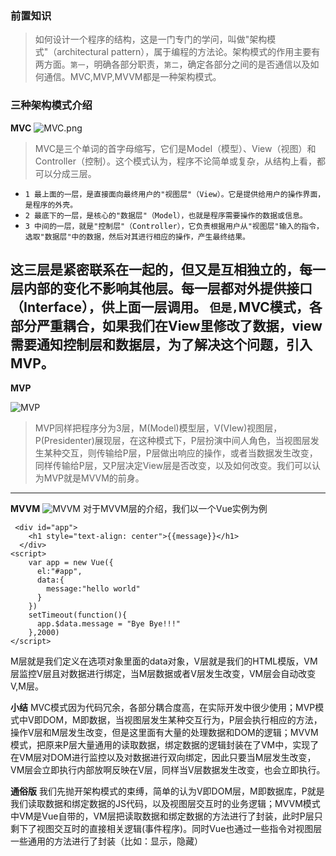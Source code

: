 ### 前置知识
> 如何设计一个程序的结构，这是一门专门的学问，叫做"架构模式"（architectural pattern），属于编程的方法论。架构模式的作用主要有两方面。`第一`，明确各部分职责，`第二`，确定各部分之间的是否通信以及如何通信。MVC,MVP,MVVM都是一种架构模式。
### 
### 三种架构模式介绍

**MVC**
![MVC.png](https://upload-images.jianshu.io/upload_images/3680331-1dda55b9cc5e9f77.png?imageMogr2/auto-orient/strip%7CimageView2/2/w/1240)
> MVC是三个单词的首字母缩写，它们是Model（模型）、View（视图）和Controller（控制）。这个模式认为，程序不论简单或复杂，从结构上看，都可以分成三层。

- `1 最上面的一层，是直接面向最终用户的"视图层"（View）。它是提供给用户的操作界面，是程序的外壳。`
- `2 最底下的一层，是核心的"数据层"（Model），也就是程序需要操作的数据或信息。`
- `3 中间的一层，就是"控制层"（Controller），它负责根据用户从"视图层"输入的指令，选取"数据层"中的数据，然后对其进行相应的操作，产生最终结果。`

这三层是紧密联系在一起的，但又是互相独立的，每一层内部的变化不影响其他层。每一层都对外提供接口（Interface），供上面一层调用。
`但是,`MVC模式，各部分严重耦合，如果我们在View里修改了数据，view需要通知控制层和数据层，为了解决这个问题，引入MVP。
-----------
**MVP**

![MVP](https://upload-images.jianshu.io/upload_images/3680331-ef9b8d8a32bb319b.png?imageMogr2/auto-orient/strip%7CimageView2/2/w/1240)
> MVP同样把程序分为3层，M(Model)模型层，V(VIew)视图层，P(Presidenter)展现层，在这种模式下，P层扮演中间人角色，当视图层发生某种交互，则传输给P层，P层做出响应的操作，或者当数据发生改变，同样传输给P层，又P层决定View层是否改变，以及如何改变。我们可以认为MVP就是MVVM的前身。

----------
**MVVM**
![MVVM](https://upload-images.jianshu.io/upload_images/3680331-96b8a62e8c896604.png?imageMogr2/auto-orient/strip%7CimageView2/2/w/1240)
对于MVVM层的介绍，我们以一个Vue实例为例
```
 <div id="app">
    <h1 style="text-align: center">{{message}}</h1>
  </div>
<script>
    var app = new Vue({
      el:"#app",
      data:{
        message:"hello world"
      }
    })
    setTimeout(function(){
      app.$data.message = "Bye Bye!!!"
    },2000)
</script>
```
M层就是我们定义在选项对象里面的data对象，V层就是我们的HTML模版，VM层监控V层且对数据进行绑定，当M层数据或者V层发生改变，VM层会自动改变V,M层。

**小结**
MVC模式因为代码冗余，各部分耦合度高，在实际开发中很少使用；MVP模式中V即DOM，M即数据，当视图层发生某种交互行为，P层会执行相应的方法，操作V层和M层发生改变，但是这里面有大量的处理数据和DOM的逻辑；MVVM模式，把原来P层大量通用的读取数据，绑定数据的逻辑封装在了VM中，实现了在VM层对DOM进行监控以及对数据进行双向绑定，因此只要当M层发生改变，VM层会立即执行内部放啊反映在V层，同样当V层数据发生改变，也会立即执行。

**通俗版**
我们先抛开架构模式的束缚，简单的认为V即DOM层，M即数据库，P就是我们读取数据和绑定数据的JS代码，以及视图层交互时的业务逻辑；MVVM模式中VM是Vue自带的，VM层把读取数据和绑定数据的方法进行了封装，此时P层只剩下了视图交互时的直接相关逻辑(事件程序)。同时Vue也通过一些指令对视图层一些通用的方法进行了封装（比如：显示，隐藏）